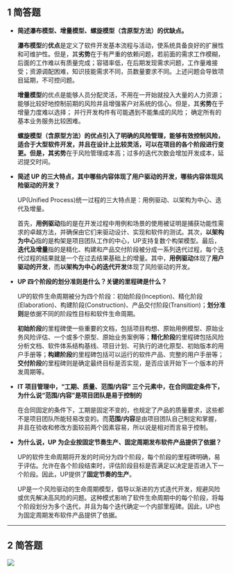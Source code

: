 ## 1 简答题

- **简述瀑布模型、增量模型、螺旋模型（含原型方法）的优缺点。**

  **瀑布模型**的**优点**是定义了软件开发基本流程与活动，使系统具备良好的扩展性和可维护性。但是，其**劣势**在于有严重的依赖问题，若前面的需求工作模糊，后面的工作难以有质量完成；容错率低，在后期发现需求问题，工作量难接受；资源调配困难，知识技能需求不同，员数量要求不同。上述问题会导致项目延期，不可控问题。

  **增量模型**的优点是能够人员分配灵活，不用在一开始就投入大量的人力资源；能够比较好地控制前期的风险并且增强客户对系统的信心。但是，其**劣势**在于增量力度难以选择； 并行开发构件有可能遇到不能集成的风险； 确定所有的基本业务服务比较困难。

  **螺旋模型（含原型方法）**的优点引入了明确的风险管理，能够有效控制风险，适合于大型软件开发，并且在设计上比较灵活，可以在项目的各个阶段进行变更。但是，其**劣势**在于风险管理成本高；过多的迭代次数会增加开发成本，延迟提交时间。

- **简述 UP 的三大特点，其中哪些内容体现了用户驱动的开发，哪些内容体现风险驱动的开发？**

  UP(Unified Process)统一过程的三大特点是：用例驱动、以架构为中心、迭代及增量。

  首先，**用例驱动**指的是在开发过程中用例和场景的使用被证明是捕获功能性需求的卓越方法，并确保由它们来驱动设计、实现和软件的测试。其次，**以架构为中心**指的是构架是项目团队工作的中心，UP支持复数个构架模型。最后，**迭代及增量**指的是精化、构建和产品交付阶段被分成一系列迭代过程，每个迭代过程的结果就是一个在过去结果基础上的增量。其中，**用例驱动**体现了**用户驱动的开发**，而**以架构为中心的迭代开发**体现了风险驱动的开发。

- **UP 四个阶段的划分准则是什么？关键的里程碑是什么？**

  UP的软件生命周期被分为四个阶段：初始阶段(Inception)、精化阶段(Elaboration)、构建阶段(Construction)、产品交付阶段(Transition)；**划分准则**是依据不同的阶段性目标和软件生命周期。

  **初始阶段**的里程碑使一些重要的文档，包括项目构想、原始用例模型、原始业务风险评估、一个或多个原型、原始业务案例等；**精化阶段**的里程碑包括风险分析文档、软件体系结构基线、项目计划、可执行的进化原型、初始版本的用户手册等；**构建阶段**的里程碑包括可以运行的软件产品、完整的用户手册等；**交付阶段**的里程碑则是确定最终目标是否实现，是否应该开始下一个版本的开发周期等。

- **IT 项目管理中，“工期、质量、范围/内容” 三个元素中，在合同固定条件下，为什么说“范围/内容”是项目团队是易于控制的**

  在合同固定的条件下，工期是固定不变的，也规定了产品的质量要求，这些都不是项目团队所能轻易改变的。而**范围/内容**是由项目团队自己制定和掌握，并且在验收和修改方面较前两个因素容易，所以说是相对而言易于控制。

- **为什么说，UP 为企业按固定节奏生产、固定周期发布软件产品提供了依据？**

  UP的软件生命周期将开发的时间分为四个阶段，每个阶段的里程碑明确，易于评估。允许在各个阶段结束时，评估阶段目标是否满足以决定是否进入下一个阶段。因此，UP提供了**固定节奏的生产**。

  UP是一个风险驱动的生命周期模型，倡导以渐进的方式迭代开发，规避风险或优先解决高风险的问题。这种模式影响了软件生命周期中的每个阶段，将每个阶段划分为多个迭代，并且为每个迭代确定一个内部里程碑。因此，UP也为固定周期发布软件产品提供了依据。

------

## **2 简答题**

![](D:\Workspace\MyBlog\SYSUZZY.github.io\resources\picture\tower_screencut.PNG)